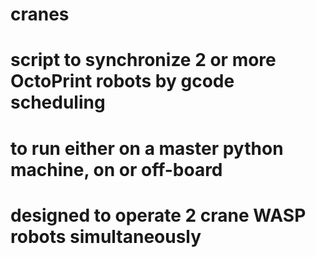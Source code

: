 # cranes
# script to synchronize 2 or more OctoPrint robots by gcode scheduling
# to run either on a master python machine, on or off-board
# designed to operate 2 crane WASP robots simultaneously
